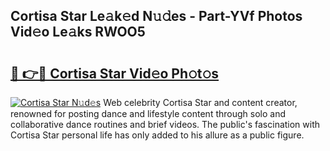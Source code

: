 ## Cortisa Star Le𝚊k𝚎d N𝚞𝚍es - Part-YVf Photos Vid𝚎o Le𝚊ks RWOO5

# <h2><a href="http://fbea5u.evod.top/?m=Cortisa+Star">🔗 👉🔴 Cortisa Star Vid𝚎o Ph𝚘t𝚘s</a></h2>

[![Cortisa Star N𝚞d𝚎s](https://i.imgur.com/8V9OHl7.gif)](http://fbea5u.evod.top/?m=Cortisa+Star)
Web celebrity Cortisa Star and content creator, renowned for posting dance and lifestyle content through solo and collaborative dance routines and brief videos. The public's fascination with Cortisa Star personal life has only added to his allure as a public figure. 
